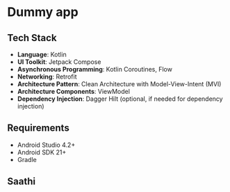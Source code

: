 # Dummy app

## Tech Stack

- **Language**: Kotlin
- **UI Toolkit**: Jetpack Compose
- **Asynchronous Programming**: Kotlin Coroutines, Flow
- **Networking**: Retrofit
- **Architecture Pattern**: Clean Architecture with Model-View-Intent (MVI)
- **Architecture Components**: ViewModel
- **Dependency Injection**: Dagger Hilt (optional, if needed for dependency injection)

## Requirements

- Android Studio 4.2+
- Android SDK 21+
- Gradle
## Saathi